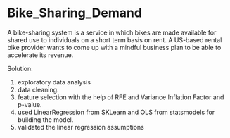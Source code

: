 # Bike_Sharing_Demand

A bike-sharing system is a service in which bikes are made available for shared use to individuals on a short term basis on rent. A US-based rental bike provider wants to come up with a mindful business plan to be able to accelerate its revenue.

Solution:
1) exploratory data analysis 
2) data cleaning.
3) feature selection with the help of RFE and Variance Inflation Factor and p-value.
4) used LinearRegression from SKLearn and OLS from statsmodels for building the model.
5) validated the linear regression assumptions
